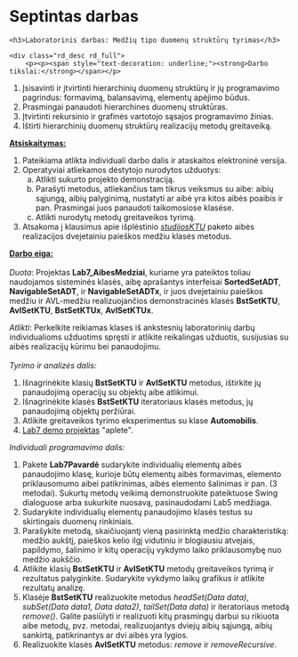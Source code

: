 ﻿<div class="component-header"><h1 class="componentheading">
	Septintas darbas</h1></div>
<div id="rokdownloads">

	
	<h3>Laboratorinis darbas: Medžių tipo duomenų struktūrų tyrimas</h3>
	
	<div class="rd_desc rd_full">
		<p><p><span style="text-decoration: underline;"><strong>Darbo tikslai:</strong></span></p>
<ol>
<li>Įsisavinti ir įtvirtinti hierarchinių duomenų struktūrų ir jų programavimo pagrindus: formavimą, balansavimą, elementų apėjimo būdus.</li>
<li>Prasmingai panaudoti hierarchines duomenų struktūras.</li>
<li>Įtvirtinti rekursinio ir grafinės vartotojo sąsajos programavimo žinias.</li>
<li>Ištirti hierarchinių duomenų struktūrų realizacijų metodų greitaveiką.</li>
</ol>
<p><span style="text-decoration: underline;"><strong>Atsiskaitymas:</strong></span></p>
<p class="MsoNormal" style="margin: 0cm 0cm 0.0001pt 54pt; line-height: normal;"><span style="font-size: 12pt; font-family: "> </span></p>
<ol>
<li>Pateikiama atlikta individuali darbo dalis ir ataskaitos elektroninė versija.</li>
<li>Operatyviai atliekamos dėstytojo nurodytos užduotys:<ol type="a">
<li>Atlikti sukurto projekto demonstraciją.</li>
<li>Parašyti metodus, atliekančius tam tikrus veiksmus su aibe: aibių sąjungą, aibių palyginimą, nustatyti ar aibė yra kitos aibės poaibis ir pan. Prasmingai juos panaudoti taikomosiose klasėse.</li>
<li>Atlikti nurodytų metodų greitaveikos tyrimą.</li>
</ol></li>
<li>Atsakoma į klausimus apie išplėstinio <span style="text-decoration: underline;"><em>studijosKTU</em></span> paketo aibės realizacijos dvejetainiu paieškos medžiu klasės metodus.</li>
</ol>
<p class="MsoNormal" style="margin: 0cm 0cm 0.0001pt 54pt; line-height: normal;"><span style="font-size: 12pt; font-family: "> </span></p>
<p><strong><span style="text-decoration: underline;">Darbo eiga:</span></strong><br /><br /><em>Duota</em>: Projektas <strong>Lab7_AibesMedziai</strong>, kuriame yra pateiktos toliau naudojamos sisteminės klasės, aibę aprašantys interfeisai <strong>SortedSetADT</strong>, <strong>NavigableSetADT</strong>, ir <strong>NavigableSetADTx</strong>, ir juos dvejetainiu paieškos medžiu ir AVL-medžiu realizuojančios demonstracinės klasės <strong>BstSetKTU</strong>, <strong>AvlSetKTU</strong>, <strong>BstSetKTUx</strong>, <strong>AvlSetKTUx</strong>.</p>
<p><em>Atlikti</em>: Perkelkite reikiamas klases iš ankstesnių laboratorinių darbų individualioms užduotims spręsti ir atlikite reikalingas užduotis, susijusias su aibės realizacijų kūrimu bei panaudojimu.<br /><br /><em>Tyrimo ir analizės dalis:</em></p>
<ol>
<li>Išnagrinėkite klasių <strong>BstSetKTU</strong> ir <strong>AvlSetKTU</strong> metodus, ištirkite jų panaudojimą operacijų su objektų aibe atlikimui.</li>
<li>Išnagrinėkite klasės <strong>BstSetKTU</strong> iteratoriaus klasės metodus, jų panaudojimą objektų peržiūrai.</li>
<li>Atlikite greitaveikos tyrimo eksperimentus su klase <strong>Automobilis</strong>.</li>
<li><a href="/ds/files/Apletas/Applet.html">Lab7 demo projektas</a> "aplete".</li>
</ol>
<p><em>Individuali programavimo dalis:</em></p>
<ol>
<li>Pakete <strong>Lab7Pavardė</strong> sudarykite individualių elementų aibės panaudojimo klasę, kurioje būtų elementų aibės formavimas, elemento priklausomumo aibei patikrinimas, aibės elemento šalinimas ir pan. (3 metodai). Sukurtų metodų veikimą demonstruokite pateiktuose Swing dialoguose arba sukurkite nuosavą, pasinaudodami Lab5 medžiaga.</li>
<li>Sudarykite individualių elementų panaudojimo klasės testus su skirtingais duomenų rinkiniais.</li>
<li>Parašykite metodą, skaičiuojantį vieną pasirinktą medžio charakteristiką: medžio aukštį, paieškos kelio ilgį vidutiniu ir blogiausiu atvejais, papildymo, šalinimo ir kitų operacijų vykdymo laiko priklausomybę nuo medžio aukščio.</li>
<li>Atlikite klasių <strong>BstSetKTU</strong> ir <strong>AvlSetKTU</strong> metodų greitaveikos tyrimą ir rezultatus palyginkite. Sudarykite vykdymo laikų grafikus ir atlikite rezultatų analizę.</li>
<li>Klasėje <strong>BstSetKTU</strong> realizuokite metodus <em>headSet(Data data)</em>, <em>subSet(Data data1, Data data2)</em>, <em>tailSet(Data data)</em> ir iteratoriaus metodą <em>remove()</em>. Galite pasiūlyti ir realizuoti kitų prasmingų darbui su rikiuota aibe metodų, pvz. metodai, realizuojantys dviejų aibių sąjungą, aibių sankirtą, patikrinantys ar dvi aibės yra lygios.</li>
<li>Realizuokite klasės <strong>AvlSetKTU</strong> metodus: <em>remove</em> ir <em>removeRecursive</em>.</li>
</ol>
<p class="MsoBodyText" style="margin: 0cm 0cm 0.0001pt 36pt;"><span> </span></p>

</p>
	</div>